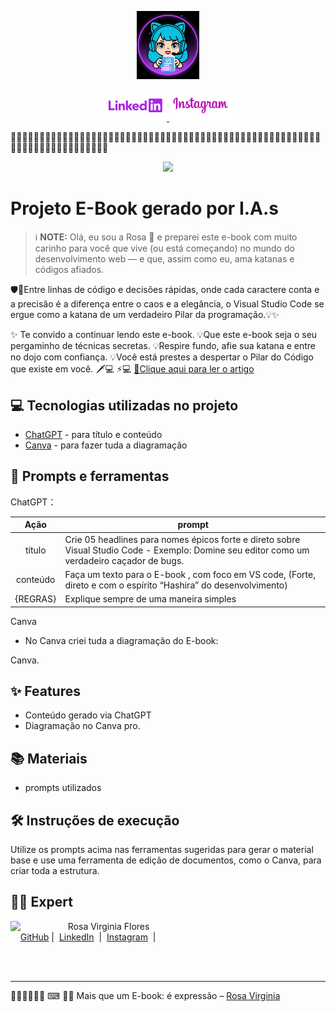 <p align="center">
    <img width="100" src="assets/avatar-css.png">
</p>


<p align="center">
  <a href="https://www.linkedin.com/in/rosa-virginia-flores/"><img src="assets/linkedin.png" alt="Linkedin Rosa Virginia">
  </a>
  <a href="https://www.instagram.com/edt.creative/" title="IG"><img src="assets/instagram-edt.png" alt="Instagram EDT">
  </a>
</p>

🌷🌷🌷🌷🌷🌷🌷🌷🌷🌷🌷🌷🌷🌷🌷🌷🌷🌷🌷🌷🌷🌷🌷🌷🌷🌷🌷🌷🌷🌷🌷🌷🌷🌷🌷🌷🌷🌷🌷🌷🌷🌷🌷🌷🌷🌷🌷🌷🌷🌷🌷🌷🌷🌷🌷🌷🌷🌷🌷🌷🌷🌷🌷🌷🌷🌷🌷🌷🌷🌷🌷

<p align="center">
  <img 
    src="assets/Perfil.png"
    width="400"  
  />
</p>

# Projeto E-Book  gerado por I.A.s


 > ℹ️ **NOTE:** Olá, eu sou a Rosa 👋 e preparei este e-book com muito carinho para você que vive (ou está começando) no mundo do desenvolvimento web — e que, assim como eu, ama katanas e códigos afiados.


🛡️🎉Entre linhas de código e decisões rápidas, onde cada caractere conta e a precisão é a diferença entre o caos e a elegância, o Visual Studio Code se ergue como a katana de um verdadeiro Pilar da programação.💡✨

✨ Te convido a continuar lendo este e-book.
💡Que este e-book seja o seu pergaminho de técnicas secretas.
💡Respire fundo, afie sua katana e entre no dojo com confiança.
💡Você está prestes a despertar o Pilar do Código que existe em você. 🗡️💻 ⚡💻
<a href="https://web.dio.me/articles/domine-o-emmet-no-css-escreva-codigos-10x-mais-rapido-no-vs-code-8b3d3b3f9659?back=/articles" title="View PDF now"> 📕Clique aqui para ler o artigo</a>

## 💻 Tecnologias utilizadas no projeto

- [ChatGPT](https://chat.openai.com/) - para título e conteúdo
- [Canva](https://www.canva.com/) - para fazer tuda a diagramação

## 📄 Prompts e ferramentas


ChatGPT：

|   Ação   | prompt                                                                                                                                                                                                                                                                         |
| :------: | ------------------------------------------------------------------------------------------------------------------------------------------------------------------------------------------------------------------------------------------------------------------------------ |
|  título  | Crie 05 headlines para nomes épicos forte e direto sobre Visual Studio Code - Exemplo: Domine seu editor como um verdadeiro caçador de bugs.                                                                                                                                                                                                   |
| conteúdo | Faça um texto para o E-book , com foco em VS code, (Forte, direto e com o espírito “Hashira” do desenvolvimento)
 {REGRAS} |Explique sempre de uma maneira simples 

Canva

- No Canva criei tuda a diagramação do E-book:

Canva.



## ✨ Features

- Conteúdo gerado via ChatGPT
- Diagramação no Canva pro.

## 📚 Materiais

- prompts utilizados

## 🛠️ Instruções de execução

Utilize os prompts acima nas ferramentas sugeridas para gerar o material base e use uma ferramenta de edição de documentos, como o Canva, para criar toda a estrutura.
## 👨‍💻 Expert

<p>
    <img 
      align=left 
      margin=10 
      width=80 
      src="https://avatars.githubusercontent.com/u/44910817?v=4"
    />
    <p>&nbsp&nbsp&nbspRosa Virginia Flores<br>
    &nbsp&nbsp&nbsp
    <a href="https://github.com/Rosavf">
    GitHub</a>&nbsp;|&nbsp;
    <a href="https://www.linkedin.com/in/rosa-virginia-flores/">LinkedIn</a>
&nbsp;|&nbsp;
    <a href="https://www.instagram.com/edt.creative/">
    Instagram</a>
&nbsp;|&nbsp;</p>
</p>
<br/><br/>
<p>

---
🦋✨🌷✨🌷🌷
⌨ 👩‍💻 Mais que um E-book: é expressão –  [Rosa Virginia](https://github.com/Rosavf)